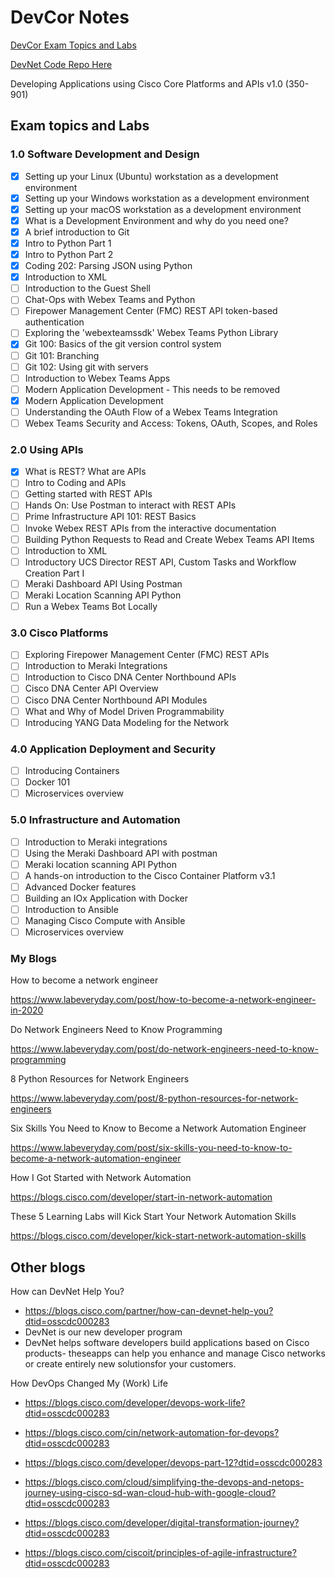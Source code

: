 # DevCor Notes

[DevCor Exam Topics and Labs](https://developer.cisco.com/certification/exam-topic-core/)

[DevNet Code Repo Here](https://github.com/CiscoDevNet/dne-dna-code)

Developing Applications using Cisco Core Platforms and APIs v1.0 (350-901)

## Exam topics and Labs

### 1.0 Software Development and Design

- [x] Setting up your Linux (Ubuntu) workstation as a development environment
- [x] Setting up your Windows workstation as a development environment
- [x] Setting up your macOS workstation as a development environment
- [x] What is a Development Environment and why do you need one?
- [x] A brief introduction to Git
- [x] Intro to Python Part 1  
- [x] Intro to Python Part 2
- [x] Coding 202: Parsing JSON using Python
- [x] Introduction to XML  
- [ ] Introduction to the Guest Shell
- [ ] Chat-Ops with Webex Teams and Python
- [ ] Firepower Management Center (FMC) REST API token-based authentication
- [ ] Exploring the 'webexteamssdk' Webex Teams Python Library
- [x] Git 100: Basics of the git version control system
- [ ] Git 101: Branching
- [ ] Git 102: Using git with servers
- [ ] Introduction to Webex Teams Apps
- [ ] Modern Application Development - This needs to be removed
- [x] Modern Application Development
- [ ] Understanding the OAuth Flow of a Webex Teams Integration
- [ ] Webex Teams Security and Access: Tokens, OAuth, Scopes, and Roles

### 2.0 Using APIs

- [x] What is REST? What are APIs
- [ ] Intro to Coding and APIs
- [ ] Getting started with REST APIs
- [ ] Hands On: Use Postman to interact with REST APIs
- [ ] Prime Infrastructure API 101: REST Basics
- [ ] Invoke Webex REST APIs from the interactive documentation
- [ ] Building Python Requests to Read and Create Webex Teams API Items
- [ ] Introduction to XML
- [ ] Introductory UCS Director REST API, Custom Tasks and Workflow Creation Part I
- [ ] Meraki Dashboard API Using Postman
- [ ] Meraki Location Scanning API Python
- [ ] Run a Webex Teams Bot Locally

### 3.0 Cisco Platforms

- [ ] Exploring Firepower Management Center (FMC) REST APIs
- [ ] Introduction to Meraki Integrations
- [ ] Introduction to Cisco DNA Center Northbound APIs
- [ ] Cisco DNA Center API Overview
- [ ] Cisco DNA Center Northbound API Modules
- [ ] What and Why of Model Driven Programmability
- [ ] Introducing YANG Data Modeling for the Network

### 4.0 Application Deployment and Security

- [ ] Introducing Containers
- [ ] Docker 101
- [ ] Microservices overview

### 5.0 Infrastructure and Automation

- [ ] Introduction to Meraki integrations
- [ ] Using the Meraki Dashboard API with postman
- [ ] Meraki location scanning API Python
- [ ] A hands-on introduction to the Cisco Container Platform v3.1
- [ ] Advanced Docker features
- [ ] Building an IOx Application with Docker
- [ ] Introduction to Ansible
- [ ] Managing Cisco Compute with Ansible
- [ ] Microservices overview

### My Blogs

How to become a network engineer

https://www.labeveryday.com/post/how-to-become-a-network-engineer-in-2020

Do Network Engineers Need to Know Programming

https://www.labeveryday.com/post/do-network-engineers-need-to-know-programming

8 Python Resources for Network Engineers

https://www.labeveryday.com/post/8-python-resources-for-network-engineers

Six Skills You Need to Know to Become a Network Automation Engineer

https://www.labeveryday.com/post/six-skills-you-need-to-know-to-become-a-network-automation-engineer

How I Got Started with Network Automation

https://blogs.cisco.com/developer/start-in-network-automation

These 5 Learning Labs will Kick Start Your Network Automation Skills

https://blogs.cisco.com/developer/kick-start-network-automation-skills

## Other blogs

How can DevNet Help You?
- https://blogs.cisco.com/partner/how-can-devnet-help-you?dtid=osscdc000283
- DevNet is our new developer program
- DevNet helps software developers build applications based on Cisco products- theseapps can help you enhance and manage Cisco networks or create entirely new solutionsfor your customers.

How DevOps Changed My (Work) Life

- https://blogs.cisco.com/developer/devops-work-life?dtid=osscdc000283

- https://blogs.cisco.com/cin/network-automation-for-devops?dtid=osscdc000283

- https://blogs.cisco.com/developer/devops-part-12?dtid=osscdc000283

- https://blogs.cisco.com/cloud/simplifying-the-devops-and-netops-journey-using-cisco-sd-wan-cloud-hub-with-google-cloud?dtid=osscdc000283

- https://blogs.cisco.com/developer/digital-transformation-journey?dtid=osscdc000283

- https://blogs.cisco.com/ciscoit/principles-of-agile-infrastructure?dtid=osscdc000283
